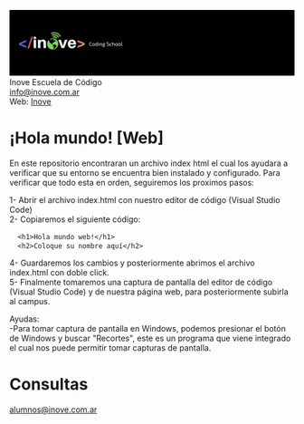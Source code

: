 ![Inove banner](inove.jpg)
Inove Escuela de Código\
info@inove.com.ar\
Web: [Inove](http://inove.com.ar)

# ¡Hola mundo! [Web]
En este repositorio encontraran un archivo index html el cual los ayudara a verificar que su entorno se encuentra bien instalado y configurado. Para verificar que todo esta en orden, seguiremos los proximos pasos:

1- Abrir el archivo index.html con nuestro editor de código (Visual Studio Code)\
2- Copiaremos el siguiente código: 
```
  <h1>Hola mundo web!</h1>
  <h2>Coloque su nombre aquí</h2>
 ```
4- Guardaremos los cambios y posteriormente abrimos el archivo index.html con doble click.\
5- Finalmente tomaremos una captura de pantalla del editor de código (Visual Studio Code) y de nuestra página web, para posteriormente subirla al campus.

Ayudas:\
-Para tomar captura de pantalla en Windows, podemos presionar el botón de Windows y buscar "Recortes", este es un programa que viene integrado el cual nos puede permitir tomar capturas de pantalla.

# Consultas
alumnos@inove.com.ar
